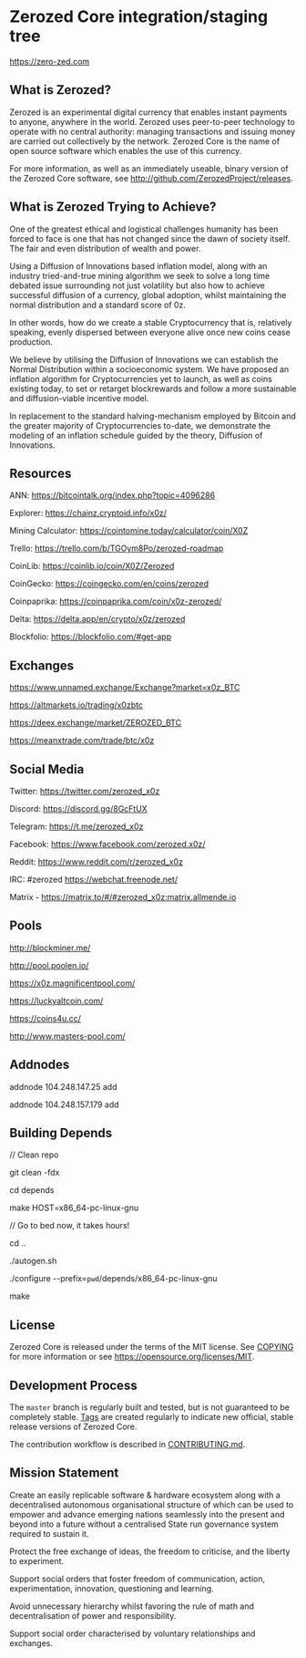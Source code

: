 Zerozed Core integration/staging tree
=====================================

https://zero-zed.com

What is Zerozed?
----------------

Zerozed is an experimental digital currency that enables instant payments to
anyone, anywhere in the world. Zerozed uses peer-to-peer technology to operate
with no central authority: managing transactions and issuing money are carried
out collectively by the network. Zerozed Core is the name of open source
software which enables the use of this currency.

For more information, as well as an immediately useable, binary version of
the Zerozed Core software, see http://github.com/ZerozedProject/releases.

What is Zerozed Trying to Achieve?
----------------------------------

One of the greatest ethical and logistical challenges humanity has been forced to face is one that has not changed since the dawn of society itself. The fair and even distribution of wealth and power.

Using a Diffusion of Innovations based inflation model, along with an industry tried-and-true mining algorithm we seek to solve a long time debated issue surrounding not just volatility but also how to achieve successful diffusion of a currency, global adoption, whilst maintaining the normal distribution and a standard score of 0z.

In other words, how do we create a stable Cryptocurrency that is, relatively speaking, evenly dispersed between everyone alive once new coins cease production.

We believe by utilising the Diffusion of Innovations we can establish the Normal Distribution within a socioeconomic system. We have proposed an inflation algorithm for Cryptocurrencies yet to launch, as well as coins existing today, to set or retarget blockrewards and follow a more sustainable and diffusion-viable incentive model.

In replacement to the standard halving-mechanism employed by Bitcoin and the greater majority of Cryptocurrencies to-date, we demonstrate the modeling of an inflation schedule guided by the theory, Diffusion of Innovations.


Resources
-----------

ANN: https://bitcointalk.org/index.php?topic=4096286

Explorer: https://chainz.cryptoid.info/x0z/

Mining Calculator: https://cointomine.today/calculator/coin/X0Z

Trello: https://trello.com/b/TGOym8Po/zerozed-roadmap

CoinLib: https://coinlib.io/coin/X0Z/Zerozed

CoinGecko: https://coingecko.com/en/coins/zerozed

Coinpaprika: https://coinpaprika.com/coin/x0z-zerozed/

Delta: https://delta.app/en/crypto/x0z/zerozed

Blockfolio: https://blockfolio.com/#get-app

Exchanges
-----------

https://www.unnamed.exchange/Exchange?market=x0z_BTC

https://altmarkets.io/trading/x0zbtc

https://deex.exchange/market/ZEROZED_BTC

https://meanxtrade.com/trade/btc/x0z

Social Media
-------------

Twitter: https://twitter.com/zerozed_x0z

Discord: https://discord.gg/8GcFtUX

Telegram: https://t.me/zerozed_x0z

Facebook: https://www.facebook.com/zerozed.x0z/

Reddit: https://www.reddit.com/r/zerozed_x0z

IRC: #zerozed https://webchat.freenode.net/

Matrix - https://matrix.to/#/#zerozed_x0z:matrix.allmende.io

Pools
-----------

http://blockminer.me/

http://pool.poolen.io/

https://x0z.magnificentpool.com/

https://luckyaltcoin.com/

https://coins4u.cc/

http://www.masters-pool.com/

Addnodes
--------

addnode 104.248.147.25 add

addnode 104.248.157.179 add


Building Depends
----------------

// Clean repo

git clean -fdx

cd depends

make HOST=x86_64-pc-linux-gnu

// Go to bed now, it takes hours!

cd ..

./autogen.sh

./configure --prefix=`pwd`/depends/x86_64-pc-linux-gnu

make


License
-------

Zerozed Core is released under the terms of the MIT license. See [COPYING](COPYING) for more
information or see https://opensource.org/licenses/MIT.

Development Process
-------------------

The `master` branch is regularly built and tested, but is not guaranteed to be
completely stable. [Tags](https://github.com/ZerozedProject/zerozed/tags) are created
regularly to indicate new official, stable release versions of Zerozed Core.

The contribution workflow is described in [CONTRIBUTING.md](CONTRIBUTING.md).


Mission Statement
-----------------

Create an easily replicable software & hardware ecosystem along with a decentralised autonomous
organisational structure of which can be used to empower and advance emerging nations seamlessly 
into the present and beyond into a future without a centralised State run governance system 
required to sustain it.


Protect the free exchange of ideas, the freedom to criticise, and the liberty to experiment.

Support social orders that foster freedom of communication, action, experimentation, innovation, questioning and learning.

Avoid unnecessary hierarchy whilst favoring the rule of math and decentralisation of power and responsibility.

Support social order characterised by voluntary relationships and exchanges.
